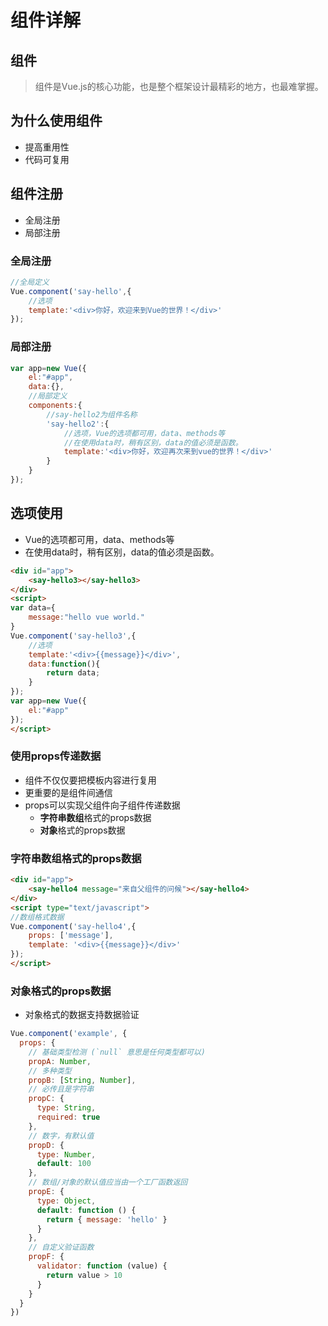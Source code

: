 ﻿#  组件详解



## 组件
> 组件是Vue.js的核心功能，也是整个框架设计最精彩的地方，也最难掌握。



## 为什么使用组件
- 提高重用性
- 代码可复用



## 组件注册
- 全局注册
- 局部注册


### 全局注册
```js
//全局定义
Vue.component('say-hello',{
	//选项
	template:'<div>你好，欢迎来到Vue的世界！</div>'
});
```


### 局部注册
```js
var app=new Vue({
	el:"#app",
	data:{},
	//局部定义
	components:{
		//say-hello2为组件名称
		'say-hello2':{
			//选项，Vue的选项都可用，data、methods等
			//在使用data时，稍有区别，data的值必须是函数。
			template:'<div>你好，欢迎再次来到vue的世界！</div>'
		}
	}
});
```



## 选项使用
- Vue的选项都可用，data、methods等
- 在使用data时，稍有区别，data的值必须是函数。

```html
<div id="app">
	<say-hello3></say-hello3>
</div>
<script>
var data={
	message:"hello vue world."
}
Vue.component('say-hello3',{
	//选项
	template:'<div>{{message}}</div>',
	data:function(){
		return data;
	}
});
var app=new Vue({
	el:"#app"
});
</script>
```



### 使用props传递数据
- 组件不仅仅要把模板内容进行复用
- 更重要的是组件间通信
- props可以实现父组件向子组件传递数据
	- **字符串数组**格式的props数据
	- **对象**格式的props数据


### **字符串数组**格式的props数据
```html
<div id="app">
	<say-hello4 message="来自父组件的问候"></say-hello4>
</div>
<script type="text/javascript">
//数组格式数据
Vue.component('say-hello4',{
	props: ['message'],
	template: '<div>{{message}}</div>'
});
</script>
```	


### **对象**格式的props数据
- 对象格式的数据支持数据验证

```js
Vue.component('example', {
  props: {
    // 基础类型检测 (`null` 意思是任何类型都可以)
    propA: Number,
    // 多种类型
    propB: [String, Number],
    // 必传且是字符串
    propC: {
      type: String,
      required: true
    },
    // 数字，有默认值
    propD: {
      type: Number,
      default: 100
    },
    // 数组/对象的默认值应当由一个工厂函数返回
    propE: {
      type: Object,
      default: function () {
        return { message: 'hello' }
      }
    },
    // 自定义验证函数
    propF: {
      validator: function (value) {
        return value > 10
      }
    }
  }
})
```



